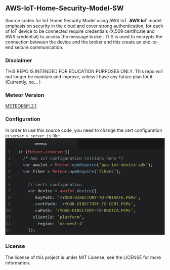 ## AWS-IoT-Home-Security-Model-SW
Source codes for IoT Home Security Model using AWS IoT. **AWS IoT** model emphasis on security in the cloud and cover strong authentication, for each of IoT device to be connected require credentials (X.509 certificate and AWS credential) to access the message broker. TLS is used to encrypts the connection between the device and the broker and this create an end-to-end secure communication.

### Disclaimer
THIS REPO IS INTENDED FOR EDUCATION PURPOSES ONLY. This repo will not longer be maintain and improve, unless I have any future plan for it. (Currently, no... )

### Meteor Version
METEOR@1.2.1

### Configuration
In order to use this source code, you need to change the cert configuration in `server > server.js` file:
![AWS-IoT-Home-Security-Model-SW Cert Configuration](https://raw.githubusercontent.com/AaronKow/AWS-IoT-Home-Security-Model-SW/master/public/config.jpg)

### License
The license of this project is under MIT License, see the LICENSE for more information.
